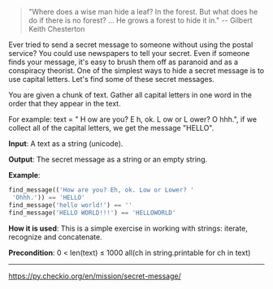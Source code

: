 > "Where does a wise man hide a leaf? In the forest. But what does he do if there is no forest? ... He grows a forest to hide it in."
> -- Gilbert Keith Chesterton

Ever tried to send a secret message to someone without using the postal service? You could use newspapers to tell your secret. Even if someone finds your message, it's easy to brush them off as paranoid and as a conspiracy theorist. One of the simplest ways to hide a secret message is to use capital letters. Let's find some of these secret messages.

You are given a chunk of text. Gather all capital letters in one word in the order that they appear in the text.

For example: text = " H ow are you? E h, ok. L ow or L ower? O hhh.", if we collect all of the capital letters, we get the message "HELLO".

**Input**: A text as a string (unicode).

**Output**: The secret message as a string or an empty string.

**Example**:

```python
find_message(('How are you? Eh, ok. Low or Lower? '
 'Ohhh.')) == 'HELLO'
find_message('hello world!') == ''
find_message('HELLO WORLD!!!') == 'HELLOWORLD'
```

**How it is used**: This is a simple exercise in working with strings: iterate, recognize and concatenate.

**Precondition**: 0 < len(text) ≤ 1000
all(ch in string.printable for ch in text)

------

https://py.checkio.org/en/mission/secret-message/